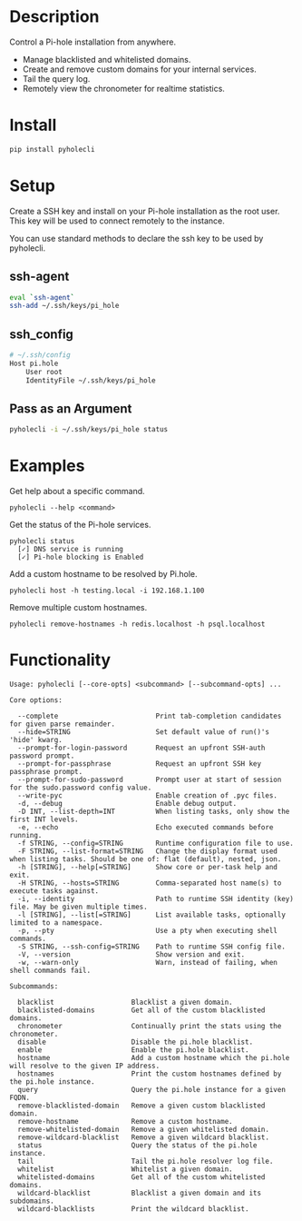 # Description
Control a Pi-hole installation from anywhere.

* Manage blacklisted and whitelisted domains.
* Create and remove custom domains for your internal services.
* Tail the query log.
* Remotely view the chronometer for realtime statistics.

# Install
```bash
pip install pyholecli
```

# Setup
Create a SSH key and install on your Pi-hole installation as the root user.
This key will be used to connect remotely to the instance.

You can use standard methods to declare the ssh key to be used by pyholecli.

## ssh-agent
```bash
eval `ssh-agent`
ssh-add ~/.ssh/keys/pi_hole
```

## ssh_config
```bash
# ~/.ssh/config
Host pi.hole
    User root
    IdentityFile ~/.ssh/keys/pi_hole
```

## Pass as an Argument
```bash
pyholecli -i ~/.ssh/keys/pi_hole status
```

# Examples
Get help about a specific command.
```
pyholecli --help <command>
```

Get the status of the Pi-hole services.
```
pyholecli status
  [✓] DNS service is running
  [✓] Pi-hole blocking is Enabled
```

Add a custom hostname to be resolved by Pi.hole.
```
pyholecli host -h testing.local -i 192.168.1.100
```

Remove multiple custom hostnames.
```
pyholecli remove-hostnames -h redis.localhost -h psql.localhost
```

# Functionality
```
Usage: pyholecli [--core-opts] <subcommand> [--subcommand-opts] ...

Core options:

  --complete                        Print tab-completion candidates for given parse remainder.
  --hide=STRING                     Set default value of run()'s 'hide' kwarg.
  --prompt-for-login-password       Request an upfront SSH-auth password prompt.
  --prompt-for-passphrase           Request an upfront SSH key passphrase prompt.
  --prompt-for-sudo-password        Prompt user at start of session for the sudo.password config value.
  --write-pyc                       Enable creation of .pyc files.
  -d, --debug                       Enable debug output.
  -D INT, --list-depth=INT          When listing tasks, only show the first INT levels.
  -e, --echo                        Echo executed commands before running.
  -f STRING, --config=STRING        Runtime configuration file to use.
  -F STRING, --list-format=STRING   Change the display format used when listing tasks. Should be one of: flat (default), nested, json.
  -h [STRING], --help[=STRING]      Show core or per-task help and exit.
  -H STRING, --hosts=STRING         Comma-separated host name(s) to execute tasks against.
  -i, --identity                    Path to runtime SSH identity (key) file. May be given multiple times.
  -l [STRING], --list[=STRING]      List available tasks, optionally limited to a namespace.
  -p, --pty                         Use a pty when executing shell commands.
  -S STRING, --ssh-config=STRING    Path to runtime SSH config file.
  -V, --version                     Show version and exit.
  -w, --warn-only                   Warn, instead of failing, when shell commands fail.

Subcommands:

  blacklist                   Blacklist a given domain.
  blacklisted-domains         Get all of the custom blacklisted domains.
  chronometer                 Continually print the stats using the chronometer.
  disable                     Disable the pi.hole blacklist.
  enable                      Enable the pi.hole blacklist.
  hostname                    Add a custom hostname which the pi.hole will resolve to the given IP address.
  hostnames                   Print the custom hostnames defined by the pi.hole instance.
  query                       Query the pi.hole instance for a given FQDN.
  remove-blacklisted-domain   Remove a given custom blacklisted domain.
  remove-hostname             Remove a custom hostname.
  remove-whitelisted-domain   Remove a given whitelisted domain.
  remove-wildcard-blacklist   Remove a given wildcard blacklist.
  status                      Query the status of the pi.hole instance.
  tail                        Tail the pi.hole resolver log file.
  whitelist                   Whitelist a given domain.
  whitelisted-domains         Get all of the custom whitelisted domains.
  wildcard-blacklist          Blacklist a given domain and its subdomains.
  wildcard-blacklists         Print the wildcard blacklist.
```
